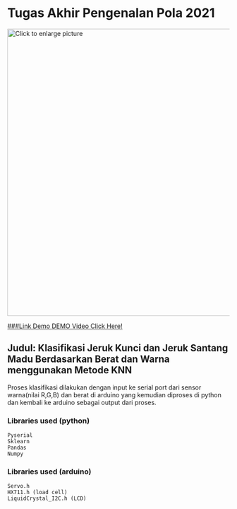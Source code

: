 # Tugas Akhir Pengenalan Pola 2021

<a href="https://drive.google.com/uc?export=view&id=1cgDqq8PABAwJ-Cv_ieGbjttYfF8TQkfo"><img src="https://drive.google.com/uc?export=view&id=1cgDqq8PABAwJ-Cv_ieGbjttYfF8TQkfo" style="width: 650px; max-width: 100%; height: auto" title="Click to enlarge picture" />
  
###Link Demo
[DEMO Video Click Here!](https://www.youtube.com/watch?v=p0su3leJ0DI)

## Judul: Klasifikasi Jeruk Kunci dan Jeruk Santang Madu Berdasarkan Berat dan Warna menggunakan Metode KNN
Proses klasifikasi dilakukan dengan input ke serial port dari sensor warna(nilai R,G,B) dan berat di arduino yang kemudian diproses di python dan kembali ke arduino sebagai output dari proses.
### Libraries used (python)
```
Pyserial
Sklearn
Pandas
Numpy
``` 
### Libraries used (arduino)
```
Servo.h
HX711.h (load cell)
LiquidCrystal_I2C.h (LCD)
``` 
